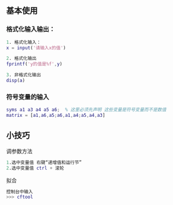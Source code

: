 <!-- ![](images/2022-11-08-10-56-01.png) -->

## 基本使用

### 格式化输入输出：
```matlab
1. 格式化输入：
x = input('请输入x的值')

2. 格式化输出
fprintf('y的值是%f',y)

3. 非格式化输出
disp(a)  
```
### 符号变量的输入
```matlab
syms a1 a3 a4 a5 a6;  % 这里必须先声明 这些变量是符号变量而不是数值
matrix = [a1,a6,a5;a6,a1,a4;a5,a4,a3]

```

## 小技巧

调参数方法
```matlab
1.选中变量值 右键“递增值和运行节”
2.选中变量值 ctrl + 滚轮 
```

拟合
```matlab
控制台中输入
>>> cftool
```